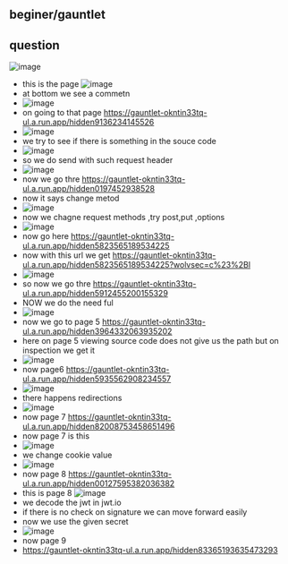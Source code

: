 ## beginer/gauntlet
## question
![image](https://github.com/m0wn1ka/ctf_writeups/assets/127676379/a1d4e6e3-3708-4b5d-b561-8fc00dfebf27)
- this is the page
![image](https://github.com/m0wn1ka/ctf_writeups/assets/127676379/5f10c99c-43c6-435c-b3eb-2485a6d759aa)
- at bottom we see a commetn
- ![image](https://github.com/m0wn1ka/ctf_writeups/assets/127676379/20874902-ae18-4160-8764-275b82864fb8)
- on going to that page  https://gauntlet-okntin33tq-ul.a.run.app/hidden9136234145526
- ![image](https://github.com/m0wn1ka/ctf_writeups/assets/127676379/b56c3b84-0e7f-4bae-b018-6b641b965584)
- we try to see if there is something in the souce code
- ![image](https://github.com/m0wn1ka/ctf_writeups/assets/127676379/54e8ab9e-27bc-49cf-8528-51c4affca63b)
- so we do send with such request header
- ![image](https://github.com/m0wn1ka/ctf_writeups/assets/127676379/09c0a3a1-640c-4090-a57d-614e2b528fbd)
- now we go thre https://gauntlet-okntin33tq-ul.a.run.app/hidden0197452938528
- now it says change metod
- ![image](https://github.com/m0wn1ka/ctf_writeups/assets/127676379/7cff3520-f7af-4087-94b4-bb5ed2311811)
- now we chagne request methods ,try post,put ,options
- ![image](https://github.com/m0wn1ka/ctf_writeups/assets/127676379/e671b26e-1ed9-44af-8683-1b2b9d3e5633)
- now go here https://gauntlet-okntin33tq-ul.a.run.app/hidden5823565189534225
- now with this url we get https://gauntlet-okntin33tq-ul.a.run.app/hidden5823565189534225?wolvsec=c%23%2Bl
- ![image](https://github.com/m0wn1ka/ctf_writeups/assets/127676379/7edaeb2c-fb9a-4427-8464-34a5167a0abe)
- so now we go thre https://gauntlet-okntin33tq-ul.a.run.app/hidden5912455200155329
- NOW we do the need ful
- ![image](https://github.com/m0wn1ka/ctf_writeups/assets/127676379/1d45d40f-7eb0-4d9b-96a9-4e4825054540)
- now we go to page 5 https://gauntlet-okntin33tq-ul.a.run.app/hidden3964332063935202
- here on page 5 viewing source code does not give us the path but on inspection we get it
- ![image](https://github.com/m0wn1ka/ctf_writeups/assets/127676379/06dbd3a0-0c86-4d3c-95d1-2d3d7b1960a1)
- now page6 https://gauntlet-okntin33tq-ul.a.run.app/hidden5935562908234557
- ![image](https://github.com/m0wn1ka/ctf_writeups/assets/127676379/91362751-fd36-4236-9fc5-dd28c73cbe17)
- there happens redirections
- ![image](https://github.com/m0wn1ka/ctf_writeups/assets/127676379/c76af2c1-2582-4177-915b-ab5d9b59234b)
- now page 7 https://gauntlet-okntin33tq-ul.a.run.app/hidden82008753458651496
- now page 7 is this
- ![image](https://github.com/m0wn1ka/ctf_writeups/assets/127676379/ec8e8da2-1c20-4000-bb05-4bf7029714e2)
- we change cookie value
- ![image](https://github.com/m0wn1ka/ctf_writeups/assets/127676379/5eecafe8-a76c-49e9-b70a-5835e2d83294)
- now page 8 https://gauntlet-okntin33tq-ul.a.run.app/hidden00127595382036382
- this is page 8 ![image](https://github.com/m0wn1ka/ctf_writeups/assets/127676379/c5ef745a-590e-485c-8dfe-465633c280ea)
- we decode the jwt in jwt.io
- if there is  no check on signature we can move forward easily
- now we use the given secret
- ![image](https://github.com/m0wn1ka/ctf_writeups/assets/127676379/6fa17377-9f3d-491e-af58-fc06d6ef0c4b)
- now page 9
- https://gauntlet-okntin33tq-ul.a.run.app/hidden83365193635473293


